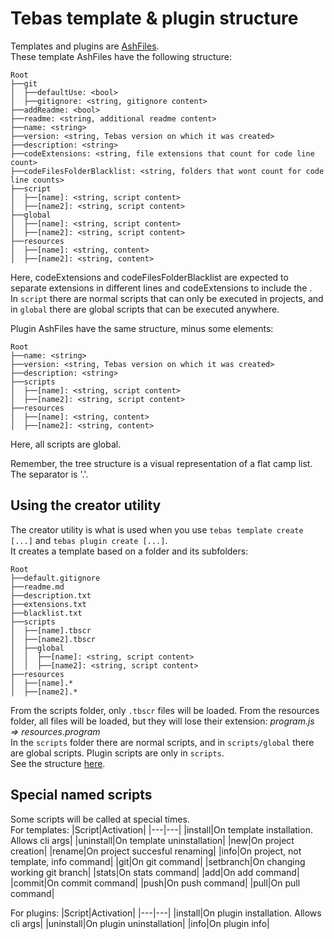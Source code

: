 # Tebas template & plugin structure

Templates and plugins are [AshFiles](https://github.com/Dumbelfo08/AshLib).  
These template AshFiles have the following structure:  
```
Root
├──git
│  ├──defaultUse: <bool>
│  ├──gitignore: <string, gitignore content>
├──addReadme: <bool>
├──readme: <string, additional readme content>
├──name: <string>
├──version: <string, Tebas version on which it was created>
├──description: <string>
├──codeExtensions: <string, file extensions that count for code line count>
├──codeFilesFolderBlacklist: <string, folders that wont count for code line counts>
├──script
│  ├──[name]: <string, script content>
│  ├──[name2]: <string, script content>
├──global
│  ├──[name]: <string, script content>
│  ├──[name2]: <string, script content>
├──resources
│  ├──[name]: <string, content>
│  ├──[name2]: <string, content>
```

Here, codeExtensions and codeFilesFolderBlacklist are expected to separate extensions in different lines and codeExtensions to include the .  
In `script` there are normal scripts that can only be executed in projects, and in `global` there are global scripts that can be executed anywhere.

Plugin AshFiles have the same structure, minus some elements:  
```
Root
├──name: <string>
├──version: <string, Tebas version on which it was created>
├──description: <string>
├──scripts
│  ├──[name]: <string, script content>
│  ├──[name2]: <string, script content>
├──resources
│  ├──[name]: <string, content>
│  ├──[name2]: <string, content>
```

Here, all scripts are global.

Remember, the tree structure is a visual representation of a flat camp list. The separator is '.'.


## Using the creator utility
The creator utility is what is used when you use `tebas template create [...]` and `tebas plugin create [...]`.  
It creates a template based on a folder and its subfolders:
```
Root
├──default.gitignore
├──readme.md
├──description.txt
├──extensions.txt
├──blacklist.txt
├──scripts
│  ├──[name].tbscr
│  ├──[name2].tbscr
│  ├──global
│  │  ├──[name]: <string, script content>
│  │  ├──[name2]: <string, script content>
├──resources
│  ├──[name].*
│  ├──[name2].*
```

From the scripts folder, only `.tbscr` files will be loaded. From the resources folder, all files will be loaded, but they will lose their extension: *program.js => resources.program*  
In the `scripts` folder there are normal scripts, and in `scripts/global` there are global scripts. Plugin scripts are only in `scripts`.  
See the structure [here](../templates/c).

## Special named scripts
Some scripts will be called at special times.  
For templates:
|Script|Activation|
|---|---|
|install|On template installation. Allows cli args|
|uninstall|On template uninstallation|
|new|On project creation|
|rename|On project succesful renaming|
|info|On project, not template, info command|
|git|On git command|
|setbranch|On changing working git branch|
|stats|On stats command|
|add|On add command|
|commit|On commit command|
|push|On push command|
|pull|On pull command|

For plugins:
|Script|Activation|
|---|---|
|install|On plugin installation. Allows cli args|
|uninstall|On plugin uninstallation|
|info|On plugin info|